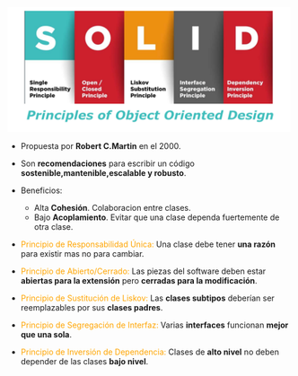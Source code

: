 ![SOLID](../imagenes/SOLID.png)
- Propuesta por **Robert C.Martin** en el 2000.
- Son **recomendaciones** para escribir un código **sostenible,mantenible,escalable y robusto**.
- Beneficios:  
    - Alta **Cohesión**. Colaboracion entre clases.
    - Bajo **Acoplamiento**. Evitar que una clase dependa fuertemente de otra clase.


- <span style="color:orange">Principio de Responsabilidad Única:</span> Una clase debe tener **una razón** para existir mas no para cambiar.
- <span style="color:orange">Principio de Abierto/Cerrado:</span> Las piezas del software deben estar **abiertas para la extensión** pero **cerradas para la modificación**.
- <span style="color:orange">Principio de Sustitución de Liskov:</span> Las **clases subtipos** deberían ser reemplazables por sus **clases padres**.
- <span style="color:orange">Principio de Segregación de Interfaz:</span> Varias **interfaces** funcionan **mejor que una sola**.
- <span style="color:orange">Principio de Inversión de Dependencia:</span> Clases de **alto nivel** no deben depender de las clases **bajo nivel**.


